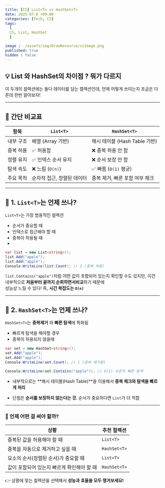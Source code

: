 ```yaml
---
title: [CS] List<T> vs HashSet<T>
date: 2025-07-8 +09:00
categories: [Tech, CS]
tags:
  [
  CS, List, HashSet
  ]

image : ./assets/img/DrawResource/csimage.png
published: true
hidden : false
---
```


## 💡 List<T> 와 HashSet<T>의 차이점 ? 뭐가 다르지

이 두개의 컬렉션에는 둘다 데이터를 담는 캘랙션인데, 언제 어떻게 쓰이는지 조금은 다른데 한번 알아보자!

---

## 📑 간단 비교표

| 항목      | `List<T>`                  | `HashSet<T>`                   |
| --------- | -------------------------- | ------------------------------ |
| 내부 구조 | 배열 (Array 기반)          | 해시 테이블 (Hash Table 기반)  |
| 중복 허용 | ✅ 허용함                   | ❌ 중복 허용 안 함              |
| 정렬 유지 | ✅ 인덱스 순서 유지         | ❌ 순서 보장 안 함              |
| 탐색 속도 | ❌ 느림 (`O(n)`)            | ✅ 빠름 (`O(1)` 평균)           |
| 주요 목적 | 순차적 접근, 정렬된 데이터 | 중복 제거, 빠른 포함 여부 체크 |

---
## 📑 1. `List<T>`는 언제 쓰나?

`List<T>`는 가장 범용적인 컬렉션
- 순서가 중요할 때
- 인덱스로 접근해야 할 때
- 중복이 허용될 때
- 
```csharp
var list = new List<string>();
list.Add("apple");
list.Add("apple");
Console.WriteLine(list.Count); // 2 (중복 허용)
```
`list.Contains("apple")`처럼 어떤 값이 포함되어 있는지 확인할 수도 있지만,  이건 내부적으로 **처음부터 끝까지 순회하면서비교**하기 때문에  
성능상 느릴 수 있다! 즉, **시간 복잡도는 `O(n)`**

---

## 📑 2. `HashSet<T>`는 언제 쓰나?

`HashSet<T>`는 **중복제거** 와 **빠른 탐색**에 특화됨
- 빠르게 탐색을 해야할 경우
- 중복이 허용되지 않을때

```csharp
var set = new HashSet<string>();
set.Add("apple");
set.Add("apple");
Console.WriteLine(set.Count); // 1 (중복 제거됨)

Console.WriteLine(set.Contains("apple")); // O(1) 수준의 빠른 탐색
```
- 내부적으로는 **해시 테이블(Hash Table)**을 이용해서  **중복 체크와 탐색을 빠르게 처리**

- 단점은 **순서를 보장하지 않는다는 것**. 순서가 중요하다면 `List`가 더 적합

---
### 🚀 언제 어떤 걸 써야 할까?

| 상황                                       | 추천 컬렉션  |
| ------------------------------------------ | ------------ |
| 중복된 값을 허용해야 할 때                 | `List<T>`    |
| 중복을 자동으로 제거하고 싶을 때           | `HashSet<T>` |
| 요소의 순서(정렬된 순서)가 중요할 때       | `List<T>`    |
| 값이 포함되어 있는지 빠르게 확인해야 할 때 | `HashSet<T>` |

👉 상황에 맞는 컬렉션을 선택해서 **성능과 효율을 모두 챙겨보세요!**
